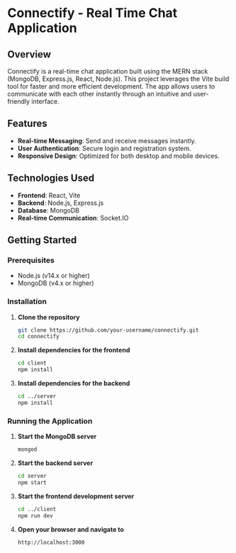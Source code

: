 # Connectify - Real Time Chat Application

## Overview
Connectify is a real-time chat application built using the MERN stack (MongoDB, Express.js, React, Node.js). This project leverages the Vite build tool for faster and more efficient development. The app allows users to communicate with each other instantly through an intuitive and user-friendly interface.

## Features
- **Real-time Messaging**: Send and receive messages instantly.
- **User Authentication**: Secure login and registration system.
- **Responsive Design**: Optimized for both desktop and mobile devices.
  
## Technologies Used
- **Frontend**: React, Vite
- **Backend**: Node.js, Express.js
- **Database**: MongoDB
- **Real-time Communication**: Socket.IO

## Getting Started

### Prerequisites
- Node.js (v14.x or higher)
- MongoDB (v4.x or higher)

### Installation

1. **Clone the repository**
    ```bash
    git clone https://github.com/your-username/connectify.git
    cd connectify
    ```

2. **Install dependencies for the frontend**
    ```bash
    cd client
    npm install
    ```

3. **Install dependencies for the backend**
    ```bash
    cd ../server
    npm install
    ```

### Running the Application

1. **Start the MongoDB server**
    ```bash
    mongod
    ```

2. **Start the backend server**
    ```bash
    cd server
    npm start
    ```

3. **Start the frontend development server**
    ```bash
    cd ../client
    npm run dev
    ```

4. **Open your browser and navigate to**
    ```
    http://localhost:3000
    ```
